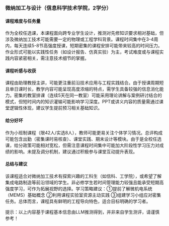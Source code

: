 ### 微纳加工与设计（信息科学技术学院，2学分）

#### 课程难度与任务量  
作为全校任选课，本课程面向跨专业学生设计，推测对先修知识要求相对基础，但涉及微纳加工技术可能需要一定的物理或工程学科背景。课程时间集中在3-4周内，每天连续5-8节高强度授课，短期密集的课程安排可能带来较高的时间压力。作业形式可能以实践性任务（如设计报告、仿真实验）为主，考试难度或与课程实践内容紧密相关，需注意技术细节的掌握。

#### 课程听感与收获  
课程由助理教授主讲，可能更注重前沿技术应用与工程实践结合。由于授课周期短且单日课时长，教学内容可能呈现高度浓缩的特点，需学生具备较强的信息消化能力。密集的教室排课（连续5天在同一教室）可能采用理论讲解与案例研讨结合的模式，但短时间内的知识灌输可能影响学习深度。PPT或讲义内容的质量需通过课堂逻辑性体现，建议学生提前预习相关基础知识。

#### 给分好坏  
作为小班制课程（限42人/实选8人），教师可能更易关注个体学习情况。总评构成可能包含出勤（密集课时易核查）、课堂实践、期末设计等模块。由于是全校任选课，给分政策可能相对宽松，但需注意课程时间集中可能加大阶段性学习压力对成绩的影响。未提及调分机制，建议通过积极参与课堂互动提升表现。

#### 总结与建议  
该课程适合对微纳加工技术有探索兴趣的工科生（如信科、工学院），或希望了解集成电路制造等前沿领域的学生。非必修学生若时间管理能力较强且能承受短期高强度学习，可作为拓展视野的选择。学习策略建议：①提前了解微机电系统（MEMS）基础概念 ②利用课程实验室资源主动实践 ③组建学习小组应对密集任务。总体而言，课程具有鲜明的工程导向特色，适合目标明确的学习者。

提示：以上内容基于课程基本信息由LLM推测得到，并非来自学生测评，请谨慎参考！